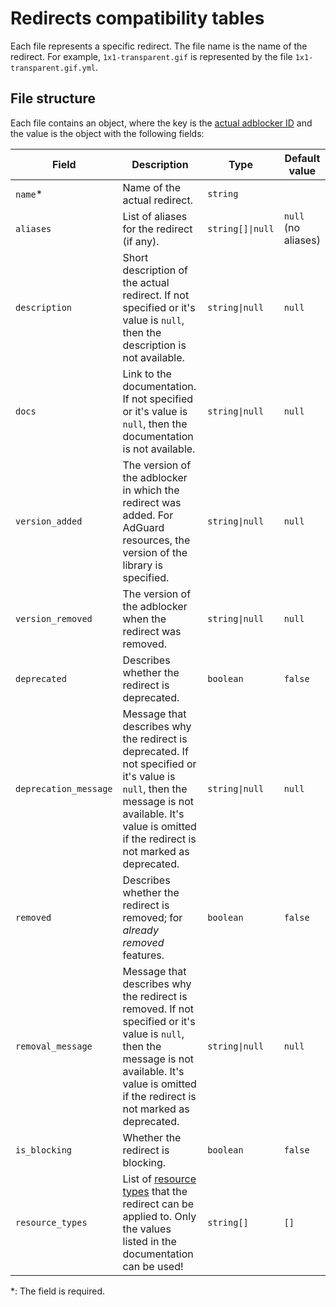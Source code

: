 # Redirects compatibility tables

Each file represents a specific redirect. The file name is the name of the redirect. For example, `1x1-transparent.gif`
is represented by the file `1x1-transparent.gif.yml`.

## File structure

Each file contains an object, where the key is the
[actual adblocker ID](../README.md#supported-adblockers-and-platforms) and the value is the object
with the following fields:

<!-- markdownlint-disable MD013 -->

| Field                 | Description                                                                                                                                                                                            | Type             | Default value       |
| --------------------- | ------------------------------------------------------------------------------------------------------------------------------------------------------------------------------------------------------ | ---------------- | ------------------- |
| `name`\*              | Name of the actual redirect.                                                                                                                                                                           | `string`         |                     |
| `aliases`             | List of aliases for the redirect (if any).                                                                                                                                                             | `string[]\|null` | `null` (no aliases) |
| `description`         | Short description of the actual redirect. If not specified or it's value is `null`, then the description is not available.                                                                             | `string\|null`   | `null`              |
| `docs`                | Link to the documentation. If not specified or it's value is `null`, then the documentation is not available.                                                                                          | `string\|null`   | `null`              |
| `version_added`       | The version of the adblocker in which the redirect was added. For AdGuard resources, the version of the library is specified.                                                                          | `string\|null`   | `null`              |
| `version_removed`     | The version of the adblocker when the redirect was removed.                                                                                                                                            | `string\|null`   | `null`              |
| `deprecated`          | Describes whether the redirect is deprecated.                                                                                                                                                          | `boolean`        | `false`             |
| `deprecation_message` | Message that describes why the redirect is deprecated. If not specified or it's value is `null`, then the message is not available. It's value is omitted if the redirect is not marked as deprecated. | `string\|null`   | `null`              |
| `removed`             | Describes whether the redirect is removed; for *already removed* features.                                                                                                                             | `boolean`        | `false`             |
| `removal_message`     | Message that describes why the redirect is removed. If not specified or it's value is `null`, then the message is not available. It's value is omitted if the redirect is not marked as deprecated.    | `string\|null`   | `null`              |
| `is_blocking`         | Whether the redirect is blocking.                                                                                                                                                                      | `boolean`        | `false`             |
| `resource_types`      | List of [resource types][resource-types] that the redirect can be applied to. Only the values ​​listed in the documentation can be used!                                                                 | `string[]`       | `[]`                |

<!-- markdownlint-enable MD013 -->

[resource-types]: https://developer.chrome.com/docs/extensions/reference/declarativeNetRequest/#type-ResourceType
\*: The field is required.
